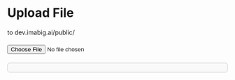 # Upload File

to dev.imabig.ai/public/
<form id="uploadForm" enctype="multipart/form-data">
  <input type="file" name="file" id="fileInput" required>
</form>

<div id="uploadStatus" style="margin-top: 20px;"></div>

<style>
  #uploadForm {
    margin: 20px 0;
  }
  #uploadStatus {
    margin-top: 20px;
    padding: 10px;
    border: 1px solid #ccc;
    border-radius: 5px;
    background-color: #f9f9f9;
  }
  #uploadStatus a {
    color: #007bff;
    text-decoration: none;
  }
  #uploadStatus button {
    margin-top: 10px;
    padding: 5px 10px;
    border: none;
    border-radius: 3px;
    background-color: #007bff;
    color: white;
    cursor: pointer;
  }
  #uploadStatus img {
    display: block;
    max-width: 100%;
    margin-top: 10px;
  }
  #uploadStatus button:hover {
    background-color: #0056b3;
  }
</style>
<script src="../upload.js"></script>
